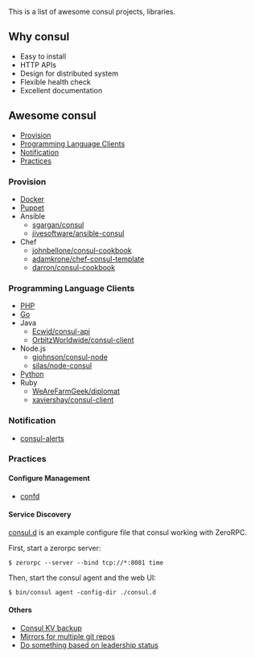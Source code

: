 
This is a list of awesome consul projects, libraries.

## Why consul

+ Easy to install
+ HTTP APIs
+ Design for distributed system
+ Flexible health check
+ Excellent documentation

## Awesome consul

+ [Provision](#provision)
+ [Programming Language Clients](#programming-language-clients)
+ [Notification](#notification)
+ [Practices](#practices)

### Provision

+ [Docker](https://github.com/progrium/docker-consul)
+ [Puppet](https://github.com/solarkennedy/puppet-consul)
+ Ansible
    + [sgargan/consul](https://github.com/sgargan/consul)
    + [jivesoftware/ansible-consul](https://github.com/jivesoftware/ansible-consul)
+ Chef
    + [johnbellone/consul-cookbook](https://github.com/johnbellone/consul-cookbook)
    + [adamkrone/chef-consul-template](https://github.com/adamkrone/chef-consul-template)
    + [darron/consul-cookbook](https://github.com/darron/consul-cookbook)


### Programming Language Clients

+ [PHP](https://github.com/baldurrensch/consul-php)
+ [Go](https://github.com/armon/consul-api)
+ Java
    + [Ecwid/consul-api](https://github.com/Ecwid/consul-api)
    + [OrbitzWorldwide/consul-client](https://github.com/OrbitzWorldwide/consul-client)
+ Node.js
    + [gjohnson/consul-node](https://github.com/gjohnson/consul-node)
    + [silas/node-consul](https://github.com/silas/node-consul)
+ [Python](https://github.com/cablehead/python-consul)
+ Ruby
    + [WeAreFarmGeek/diplomat](https://github.com/WeAreFarmGeek/diplomat)
    + [xaviershay/consul-client](https://github.com/xaviershay/consul-client)

### Notification

+ [consul-alerts](https://github.com/AcalephStorage/consul-alerts)

### Practices

#### Configure Management

+ [confd](https://github.com/kelseyhightower/confd)

#### Service Discovery

[consul.d](consul.d) is an example configure file that consul working with ZeroRPC.

First, start a zerorpc server:

```
$ zerorpc --server --bind tcp://*:8081 time 
```

Then, start the consul agent and the web UI:

```
$ bin/consul agent -config-dir ./consul.d
```

#### Others

+ [Consul KV backup](https://github.com/kailunshi/consul-backup)
+ [Mirrors for multiple git repos](https://github.com/Cimpress-MCP/git2consul)
+ [Do something based on leadership status](https://github.com/zeroXten/consul-do)
